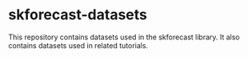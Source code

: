 # skforecast-datasets
This repository contains datasets used in the skforecast library. It also contains datasets used in related tutorials.
